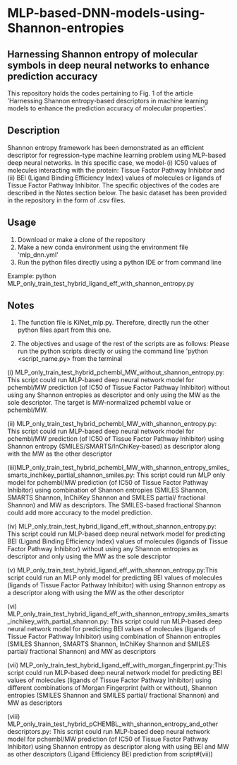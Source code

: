 # MLP-based-DNN-models-using-Shannon-entropies

Harnessing Shannon entropy of molecular symbols in deep neural networks to enhance prediction accuracy
------------------------------------------------------------------------------------------------------
This repository holds the codes pertaining to Fig. 1 of the article 'Harnessing Shannon entropy-based descriptors in machine learning models to enhance the prediction accuracy of molecular properties'.

Description
-----------
Shannon entropy framework has been demonstrated as an efficient descriptor for regression-type machine learning problem using MLP-based deep neural networks. In this specific case, we model-(i) IC50 values of molecules interacting with the protein: Tissue Factor Pathway Inhibitor and (ii) BEI (Ligand Binding Efficiency Index) values of molecules or ligands of Tissue Factor Pathway Inhibitor. The specific objectives of the codes are described in the Notes section below. The basic dataset has been provided in the repository in the form of .csv files.

Usage
-----
1. Download or make a clone of the repository
2. Make a new conda environment using the environment file 'mlp_dnn.yml'
3. Run the python files directly using a python IDE or from command line

Example: python MLP_only_train_test_hybrid_ligand_eff_with_shannon_entropy.py

Notes
-----
1. The function file is KiNet_mlp.py. Therefore, directly run the other python files apart from this one.

2. The objectives and usage of the rest of the scripts are as follows: Please run the python scripts directly or using the command line 'python <script_name.py> from the terminal

(i) MLP_only_train_test_hybrid_pchembl_MW_without_shannon_entropy.py: This script could run MLP-based deep neural network model for pchembl/MW prediction (of IC50 of Tissue Factor Pathway Inhibitor) without using any Shannon entropies as descriptor and only using the MW as the sole descriptor. The target is MW-normalized pchembl value or pchembl/MW.

(ii) MLP_only_train_test_hybrid_pchembl_MW_with_shannon_entropy.py: This script could run MLP-based deep neural network model for pchembl/MW prediction (of IC50 of Tissue Factor Pathway Inhibitor) using Shannon entropy (SMILES/SMARTS/InChiKey-based) as descriptor along with the MW as the other descriptor

(iii)MLP_only_train_test_hybrid_pchembl_MW_with_shannon_entropy_smiles_smarts_inchikey_partial_shannon_smiles.py: This script could run MLP only model for pchembl/MW prediction (of IC50 of Tissue Factor Pathway Inhibitor) using combination of Shannon entropies (SMILES Shannon, SMARTS Shannon, InChiKey Shannon and SMILES partial/ fractional Shannon) and MW as descriptors. The SMILES-based fractional Shannon could add more accuracy to the model prediction.

(iv) MLP_only_train_test_hybrid_ligand_eff_without_shannon_entropy.py: This script could run MLP-based deep neural network model for predicting BEI (Ligand Binding Efficiency Index) values of molecules (ligands of Tissue Factor Pathway Inhibitor) without using any Shannon entropies as descriptor and only using the MW as the sole descriptor

(v) MLP_only_train_test_hybrid_ligand_eff_with_shannon_entropy.py:This script could run an MLP only model for predicting BEI values of molecules (ligands of Tissue Factor Pathway Inhibitor) with using Shannon entropy as a descriptor along with using the MW as the other descriptor

(vi) MLP_only_train_test_hybrid_ligand_eff_with_shannon_entropy_smiles_smarts_inchikey_with_partial_shannon.py: This script could run MLP-based deep neural network model for predicting BEI values of molecules (ligands of Tissue Factor Pathway Inhibitor) using combination of Shannon entropies (SMILES Shannon, SMARTS Shannon, InChiKey Shannon and SMILES partial/ fractional Shannon) and MW as descriptors

(vii) MLP_only_train_test_hybrid_ligand_eff_with_morgan_fingerprint.py:This script could run MLP-based deep neural network model for predicting BEI values of molecules (ligands of Tissue Factor Pathway Inhibitor) using different combinations of Morgan Fingerprint (with or without), Shannon entropies (SMILES Shannon and SMILES partial/ fractional Shannon) and MW as descriptors 

(viii) MLP_only_train_test_hybrid_pCHEMBL_with_shannon_entropy_and_other descriptors.py: This script could run MLP-based deep neural network model for pchembl/MW prediction (of IC50 of Tissue Factor Pathway Inhibitor) using Shannon entropy as descriptor along with using BEI and MW as other descriptors (Ligand Efficiency BEI prediction from script#(vii)) 
